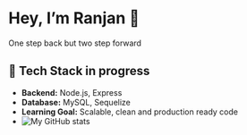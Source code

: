 # Hey, I’m Ranjan 👋
 One step back but two step forward
## 🚀 Tech Stack in progress
- **Backend:** Node.js, Express
- **Database:** MySQL, Sequelize
- **Learning Goal:** Scalable, clean and production ready code
-  ![My GitHub stats](https://github-readme-stats.vercel.app/api?username=Sanu-Ranjan&show_icons=true&theme=dark)
